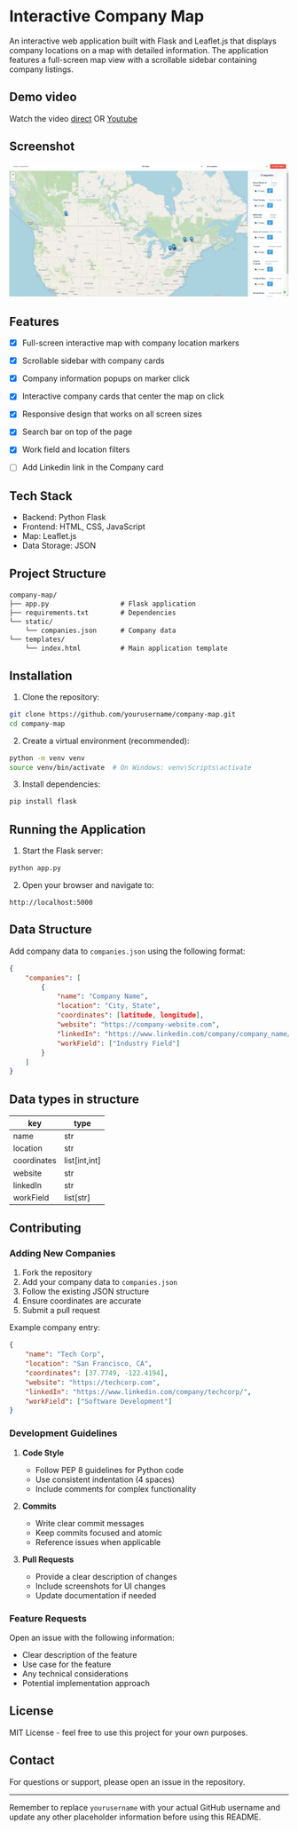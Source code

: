 # Interactive Company Map

An interactive web application built with Flask and Leaflet.js that displays company locations on a map with detailed information. The application features a full-screen map view with a scrollable sidebar containing company listings.

## Demo video

Watch the video [direct](https://github.com/icecore2/tech-map-canada/raw/main/example.mp4) OR [Youtube](https://www.youtube.com/embed/Z3dX_SNzG2c)


## Screenshot

![Screenshot](image.png)

## Features

- [x] Full-screen interactive map with company location markers
- [x] Scrollable sidebar with company cards
- [x] Company information popups on marker click
- [x] Interactive company cards that center the map on click
- [x] Responsive design that works on all screen sizes
- [x] Search bar on top of the page
- [x] Work field and location filters
- [ ] Add Linkedin link in the Company card


## Tech Stack

- Backend: Python Flask
- Frontend: HTML, CSS, JavaScript
- Map: Leaflet.js
- Data Storage: JSON

## Project Structure

```
company-map/
├── app.py                  # Flask application
├── requirements.txt        # Dependencies
└── static/
    └── companies.json      # Company data
└── templates/
    └── index.html          # Main application template
```

## Installation

1. Clone the repository:
```bash
git clone https://github.com/yourusername/company-map.git
cd company-map
```

2. Create a virtual environment (recommended):
```bash
python -m venv venv
source venv/bin/activate  # On Windows: venv\Scripts\activate
```

3. Install dependencies:
```bash
pip install flask
```

## Running the Application

1. Start the Flask server:
```bash
python app.py
```

2. Open your browser and navigate to:
```
http://localhost:5000
```

## Data Structure

Add company data to `companies.json` using the following format:

```json
{
    "companies": [
        {
            "name": "Company Name",
            "location": "City, State",
            "coordinates": [latitude, longitude],
            "website": "https://company-website.com",
            "linkedIn": "https://www.linkedin.com/company/company_name/",
            "workField": ["Industry Field"]
        }
    ]
}
```
## Data types in structure

|key|type|
|---|----|
|name|str|
|location|str|
|coordinates|list[int,int]|
|website|str|
|linkedIn|str|
|workField|list[str]|



## Contributing

### Adding New Companies

1. Fork the repository
2. Add your company data to `companies.json`
3. Follow the existing JSON structure
4. Ensure coordinates are accurate
5. Submit a pull request

Example company entry:
```json
{
    "name": "Tech Corp",
    "location": "San Francisco, CA",
    "coordinates": [37.7749, -122.4194],
    "website": "https://techcorp.com",
    "linkedIn": "https://www.linkedin.com/company/techcorp/",
    "workField": ["Software Development"]
}
```

### Development Guidelines

1. **Code Style**
   - Follow PEP 8 guidelines for Python code
   - Use consistent indentation (4 spaces)
   - Include comments for complex functionality

2. **Commits**
   - Write clear commit messages
   - Keep commits focused and atomic
   - Reference issues when applicable

3. **Pull Requests**
   - Provide a clear description of changes
   - Include screenshots for UI changes
   - Update documentation if needed

### Feature Requests

Open an issue with the following information:
- Clear description of the feature
- Use case for the feature
- Any technical considerations
- Potential implementation approach

## License

MIT License - feel free to use this project for your own purposes.

## Contact

For questions or support, please open an issue in the repository.

---

Remember to replace `yourusername` with your actual GitHub username and update any other placeholder information before using this README.
